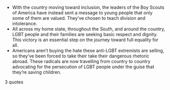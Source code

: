  - With the country moving toward inclusion, the leaders of the Boy Scouts of America have instead sent a message to young people that only some of them are valued. They’ve chosen to teach division and intolerance.
 - All across my home state, throughout the South, and around the country, LGBT people and their families are seeking basic respect and dignity. This victory is an essential step on the journey toward full equality for all.
 - Americans aren’t buying the hate these anti-LGBT extremists are selling, so they’ve been forced to take their take their dangerous rhetoric abroad. These radicals are now travelling from country to country advocating for the persecution of LGBT people under the guise that they’re saving children.

3 quotes
